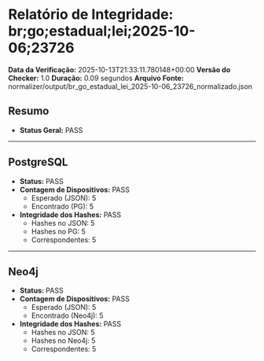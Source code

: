 # Relatório de Integridade: br;go;estadual;lei;2025-10-06;23726

**Data da Verificação:** 2025-10-13T21:33:11.780148+00:00
**Versão do Checker:** 1.0
**Duração:** 0.09 segundos
**Arquivo Fonte:** normalizer/output/br_go_estadual_lei_2025-10-06_23726_normalizado.json

## Resumo
* **Status Geral:** PASS

---

## PostgreSQL
* **Status:** PASS
* **Contagem de Dispositivos:** PASS
  * Esperado (JSON): 5
  * Encontrado (PG): 5
* **Integridade dos Hashes:** PASS
  * Hashes no JSON: 5
  * Hashes no PG: 5
  * Correspondentes: 5

---

## Neo4j
* **Status:** PASS
* **Contagem de Dispositivos:** PASS
  * Esperado (JSON): 5
  * Encontrado (Neo4j): 5
* **Integridade dos Hashes:** PASS
  * Hashes no JSON: 5
  * Hashes no Neo4j: 5
  * Correspondentes: 5